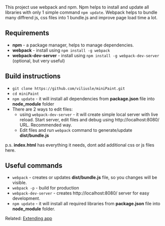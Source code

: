 This project use webpack and npm. Npm helps to install and update all libraries with only 1 simple command `npm update`. Webpack helps to bundle many diffrend js, css files into 1 bundle.js and improve page load time a lot.

## Requirements

- **npm** - a package manager, helps to manage dependencies.
- **webpack** - install using `npm install -g webpack`
- **webpack-dev-server** - install using `npm install -g webpack-dev-server` (optional, but very useful)

## Build instructions

- `git clone https://github.com/viliusle/miniPaint.git`
- `cd miniPaint`
- `npm update` - it will install all dependencies from **package.json** file into **node_module** folder
- There are 2 ways to edit files:
  - using `webpack-dev-server` - it will create simple local server with live reload. Start server, edit files and debug using http://localhost:8080/ URL. Recommended way.
  - Edit files and run `webpack` command to generate/update **dist/bundle.js**

p.s. **index.html** has everything it needs, dont add additional css or js files here.

## Useful commands

- `webpack` - creates or updates **dist/bundle.js** file, so you changes will be visible.
- `webpack -p` - build for production
- `webpack-dev-server` - creates http://localhost:8080/ server for easy development.
- `npm update` - it will install all required libraries from **package.json** file into **node_module** folder.

Related: [Extending app](/viliusle/miniPaint/wiki/Extending)
